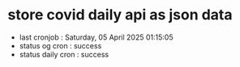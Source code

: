 # store covid daily api as json data

- last cronjob : Saturday, 05 April 2025 01:15:05
- status og cron : success
- status daily cron : success
      
      
